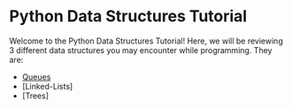# Python Data Structures Tutorial

Welcome to the Python Data Structures Tutorial! Here, we will be reviewing 3 different data structures you may encounter while programming. They are:

- [Queues](1-queues.md)
- [Linked-Lists]
- [Trees]